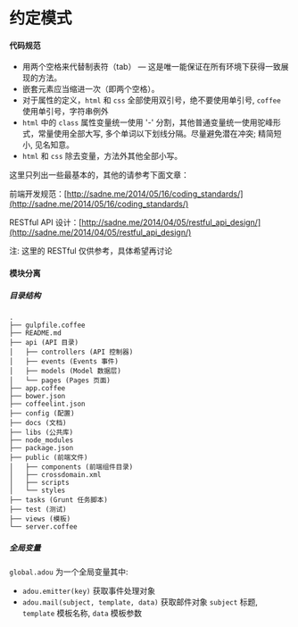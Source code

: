 # 约定模式

#### 代码规范

* 用两个空格来代替制表符（tab） — 这是唯一能保证在所有环境下获得一致展现的方法。
* 嵌套元素应当缩进一次（即两个空格）。
* 对于属性的定义，`html` 和 `css` 全部使用双引号，绝不要使用单引号, `coffee` 使用单引号，字符串例外
* `html` 中的 `class` 属性变量统一使用 '-' 分割，其他普通变量统一使用驼峰形式，常量使用全部大写, 多个单词以下划线分隔。尽量避免潜在冲突; 精简短小, 见名知意。
* `html` 和 `css` 除去变量，方法外其他全部小写。

这里只列出一些最基本的，其他的请参考下面文章：

前端开发规范：[http://sadne.me/2014/05/16/coding_standards/](http://sadne.me/2014/05/16/coding_standards/)

RESTful API 设计：[http://sadne.me/2014/04/05/restful_api_design/](http://sadne.me/2014/04/05/restful_api_design/)

注: 这里的 RESTful 仅供参考，具体希望再讨论

#### 模块分离

##### 目录结构

```
.
├── gulpfile.coffee
├── README.md
├── api (API 目录)
│   ├── controllers (API 控制器)
│   ├── events (Events 事件)
│   ├── models (Model 数据层)
│   └── pages (Pages 页面)
├── app.coffee
├── bower.json
├── coffeelint.json
├── config (配置)
├── docs (文档)
├── libs (公共库)
├── node_modules
├── package.json
├── public (前端文件)
│   ├── components (前端组件目录)
│   ├── crossdomain.xml
│   ├── scripts
│   └── styles
├── tasks (Grunt 任务脚本)
├── test (测试)
├── views (模板)
└── server.coffee
```

##### 全局变量

`global.adou` 为一个全局变量其中:

* `adou.emitter(key)` 获取事件处理对象
* `adou.mail(subject, template, data)` 获取邮件对象 `subject` 标题, `template` 模板名称, `data` 模板参数
